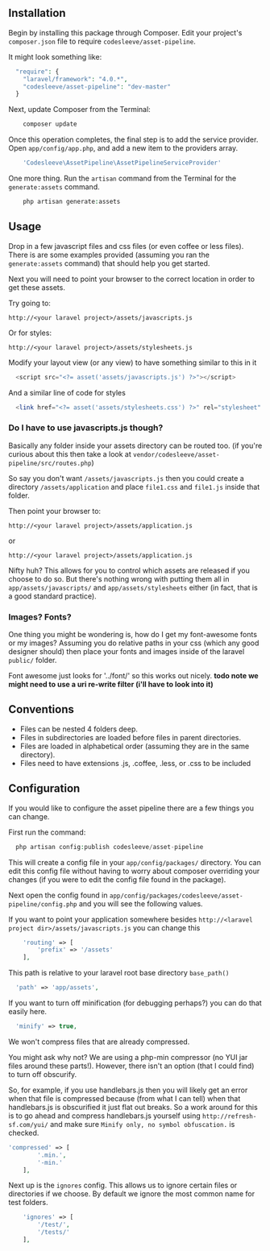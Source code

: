 ## Installation

Begin by installing this package through Composer. Edit your project's `composer.json` file to require `codesleeve/asset-pipeline`.

It might look something like:

```php
  "require": {
  	"laravel/framework": "4.0.*",
  	"codesleeve/asset-pipeline": "dev-master"
  }
```

Next, update Composer from the Terminal:

```php
    composer update
```

Once this operation completes, the final step is to add the service provider. Open `app/config/app.php`, and add a new item to the providers array.

```php
    'Codesleeve\AssetPipeline\AssetPipelineServiceProvider'
```

One more thing. Run the `artisan` command from the Terminal for the `generate:assets` command.

```php
    php artisan generate:assets
```

## Usage

Drop in a few javascript files and css files (or even coffee or less files). There is are some examples provided (assuming you ran the `generate:assets` command) that should help you get started.

Next you will need to point your browser to the correct location in order to get these assets.

Try going to:

    http://<your laravel project>/assets/javascripts.js
    
Or for styles:

    http://<your laravel project>/assets/stylesheets.js


Modify your layout view (or any view) to have something similar to this in it

```php
  <script src="<?= asset('assets/javascripts.js') ?>"></script>
```

And a similar line of code for styles

```php
  <link href="<?= asset('assets/stylesheets.css') ?>" rel="stylesheet" type="text/css">
```

### Do I have to use javascripts.js though?

Basically any folder inside your assets directory can be routed too. (if you're curious about this then take a look at `vendor/codesleeve/asset-pipeline/src/routes.php`)

So say you don't want `/assets/javascripts.js` then you could create a directory `/assets/application` and place `file1.css` and `file1.js` inside that folder. 

Then point your browser to:

    http://<your laravel project>/assets/application.js

or

    http://<your laravel project>/assets/application.js


Nifty huh? This allows for you to control which assets are released if you choose to do so. But there's nothing wrong with
putting them all in `app/assets/javascripts/` and `app/assets/stylesheets` either (in fact, that is a good standard practice).

### Images? Fonts?

One thing you might be wondering is, how do I get my font-awesome fonts or my images? Assuming you do relative paths 
in your css (which any good designer should) then place your fonts and images inside of the laravel `public/` folder.

Font awesome just looks for '../font/<files>' so this works out nicely. **todo note we might need to use a uri re-write filter (i'll have to look into it)**


## Conventions

  - Files can be nested 4 folders deep.
  - Files in subdirectories are loaded before files in parent directories.
  - Files are loaded in alphabetical order (assuming they are in the same directory).
  - Files need to have extensions .js, .coffee, .less, or .css to be included
  
## Configuration

If you would like to configure the asset pipeline there are a few things you can change.

First run the command:

```php
  php artisan config:publish codesleeve/asset-pipeline
```

This will create a config file in your `app/config/packages/` directory. You can edit this config file without having to worry about composer overriding your changes (if you were to edit the config file found in the package).

Next open the config found in `app/config/packages/codesleeve/asset-pipeline/config.php` and you will see the following values.


If you want to point your application somewhere besides `http://<laravel project dir>/assets/javascripts.js` you can change this

```php
	'routing' => [
		'prefix' => '/assets'
	],
```

This path is relative to your laravel root base directory `base_path()`

```php
  'path' => 'app/assets',
```

If you want to turn off minification (for debugging perhaps?) you can do that easily here.

```php
  'minify' => true,
```

We won't compress files that are already compressed.

You might ask why not? We are using a php-min compressor (no YUI jar files around these parts!). However, there isn't
an option (that I could find) to turn off obscurify.

So, for example, if you use handlebars.js then you will likely get an error when that file is compressed because 
(from what I can tell) when that handlebars.js is obscurified it just flat out breaks. So a work around for this is 
to go ahead and compress handlebars.js yourself using `http://refresh-sf.com/yui/` and make sure 
`Minify only, no symbol obfuscation.` is checked.

```php
'compressed' => [
		'.min.', 
		'-min.'
	],
```

Next up is the `ignores` config. This allows us to ignore certain files or directories if we choose. By default we ignore the most common name for test folders.

```php
	'ignores' => [
		'/test/',
		'/tests/'
	],
```

